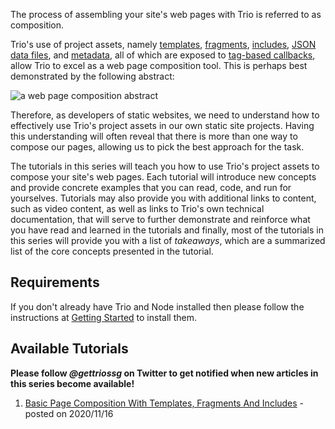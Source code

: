 <!--
template: tutorialpage
title: "Page Composition Tutorials: Introduction"
appendToTarget: true
category: tutorials
tag: composition
articleTitle: "Page Composition Tutorials Introduction"
activeHeaderItem: 3
socialMediaMetaTags:
- "<meta name=\"twitter:card\" content=\"summary_large_image\">"
- "<meta name=\"twitter:site\" content=\"@gettriossg\">"
- "<meta name=\"twitter:creator\" content=\"@jefftschwartz\">"
- "<meta property=\"og:type\" content=\"article\">"
- "<meta property=\"og:url\" content=\"https://gettriossg.com/blog/tutorials/2020/08/15/announcing-page-composition-tutorials/\">"
- "<meta property=\"og:title\" content=\"Page Composition Tutorials - Introduction\">"
- "<meta property=\"og:description\" content=\"An Introduction To Page Composition\">"
- "<meta property=\"og:image\" content=\"https://gettriossg.com/media/composite.png\">"
-->

The process of assembling your site's web pages with Trio is referred to as composition.

Trio's use of project assets, namely <a data-trio-link href="/docs/v4/template">templates</a>, <a data-trio-link href="/docs/v4/fragment">fragments</a>, <a data-trio-link href="/docs/v4/include">includes</a>, <a data-trio-link href="/docs/v4/jsondata">JSON data files</a>, and <a data-trio-link href="/docs/v4/metadata">metadata</a>, all of which are exposed to <a data-trio-link href="/docs/v4/tagbasedcallbacks">tag-based callbacks</a>, allow Trio to excel as a web page composition tool. This is perhaps best demonstrated by the following abstract:

<img data-trio-link src="/media/composite.png" alt="a web page composition abstract">

Therefore, as developers of static websites, we need to understand how to effectively use Trio's project assets in our own static site projects. Having this understanding will often reveal that there is more than one way to compose our pages, allowing us to pick the best approach for the task.

The tutorials in this series will teach you how to use Trio's project assets to compose your site's web pages. Each tutorial will introduce new concepts and provide concrete examples that you can read, code, and run for yourselves. Tutorials may also provide you with additional links to content, such as video content, as well as links to Trio's own technical documentation, that will serve to further demonstrate and reinforce what you have read and learned in the tutorials and finally, most of the tutorials in this series will provide you with a list of _takeaways_, which are a summarized list of the core concepts presented in the tutorial.

## Requirements

If you don't already have Trio and Node installed then please follow the instructions at <a href="/docs/v4/gettingstarted">Getting Started</a> to install them.

## Available Tutorials

__Please follow _@gettriossg_ on Twitter to get notified when new articles in this series become available!__

1. <a data-trio-link href="/blog/tutorials/2020/11/16/page-composition-tut-01/">Basic Page Composition With Templates, Fragments And Includes</a> - posted on 2020/11/16

<!-- end -->
